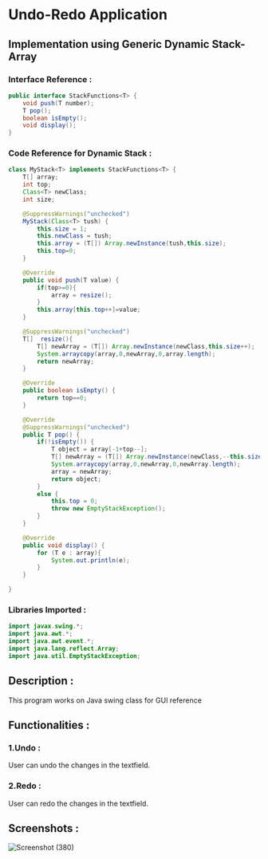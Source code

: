 # Undo-Redo Application 
## Implementation using Generic Dynamic Stack-Array 
### Interface Reference :
```java
public interface StackFunctions<T> {
    void push(T number);
    T pop();
    boolean isEmpty();
    void display();
}
```
### Code Reference for Dynamic Stack :
```java
class MyStack<T> implements StackFunctions<T> {
    T[] array;
    int top;
    Class<T> newClass;
    int size;

    @SuppressWarnings("unchecked")
    MyStack(Class<T> tush) {
        this.size = 1;
        this.newClass = tush;
        this.array = (T[]) Array.newInstance(tush,this.size);
        this.top=0;
    }

    @Override
    public void push(T value) {
        if(top>=0){
            array = resize();
        }
        this.array[this.top++]=value;
    }

    @SuppressWarnings("unchecked")
    T[]  resize(){
        T[] newArray = (T[]) Array.newInstance(newClass,this.size++);
        System.arraycopy(array,0,newArray,0,array.length);
        return newArray;
    }

    @Override
    public boolean isEmpty() {
        return top==0;
    }

    @Override
    @SuppressWarnings("unchecked")
    public T pop() {
        if(!isEmpty()) {
            T object = array[-1+top--];
            T[] newArray = (T[]) Array.newInstance(newClass,--this.size-1);
            System.arraycopy(array,0,newArray,0,newArray.length);
            array = newArray;
            return object;
        }
        else {
            this.top = 0;
            throw new EmptyStackException();
        }
    }

    @Override
    public void display() {
        for (T e : array){
            System.out.println(e);
        }
    }

}
```
### Libraries Imported :
```java
import javax.swing.*;
import java.awt.*;
import java.awt.event.*;
import java.lang.reflect.Array;
import java.util.EmptyStackException;
```
## Description :
This program works on Java swing class for GUI reference
## Functionalities :
### 1.Undo :
User can undo the changes in the textfield.
### 2.Redo :
User can redo the changes in the textfield.
## Screenshots :
![Screenshot (380)](https://user-images.githubusercontent.com/82898989/137532637-2962d6d8-e4d3-4cc6-b6d3-179ef718fd8e.png)
 
